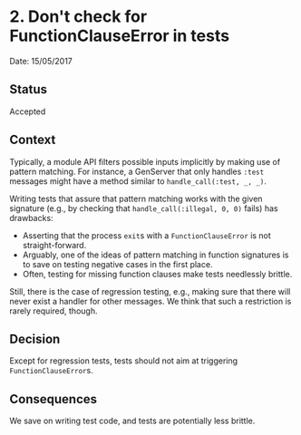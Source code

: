 # 2. Don't check for FunctionClauseError in tests

Date: 15/05/2017

## Status

Accepted

## Context

Typically, a module API filters possible inputs implicitly by making use of pattern matching. For instance, a GenServer that only handles `:test` messages might have a method similar to `handle_call(:test, _, _)`.

Writing tests that assure that pattern matching works with the given signature (e.g., by checking that `handle_call(:illegal, 0, 0)` fails) has drawbacks:

* Asserting that the process `exit`s with a `FunctionClauseError` is not straight-forward.
* Arguably, one of the ideas of pattern matching in function signatures is to save on testing negative cases in the first place.
* Often, testing for missing function clauses make tests needlessly brittle.

Still, there is the case of regression testing, e.g., making sure that there will never exist a handler for other messages. We think that such a restriction is rarely required, though.

## Decision

Except for regression tests, tests should not aim at triggering `FunctionClauseError`s.

## Consequences

We save on writing test code, and tests are potentially less brittle.
